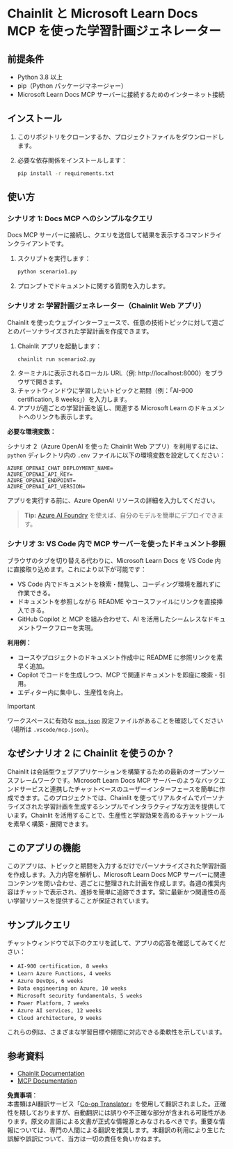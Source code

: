 <!--
CO_OP_TRANSLATOR_METADATA:
{
  "original_hash": "a05fb941810e539147fec53aaadbb6fd",
  "translation_date": "2025-07-14T06:38:02+00:00",
  "source_file": "09-CaseStudy/docs-mcp/solution/python/README.md",
  "language_code": "ja"
}
-->
# Chainlit と Microsoft Learn Docs MCP を使った学習計画ジェネレーター

## 前提条件

- Python 3.8 以上
- pip（Python パッケージマネージャー）
- Microsoft Learn Docs MCP サーバーに接続するためのインターネット接続

## インストール

1. このリポジトリをクローンするか、プロジェクトファイルをダウンロードします。
2. 必要な依存関係をインストールします：

   ```bash
   pip install -r requirements.txt
   ```

## 使い方

### シナリオ 1: Docs MCP へのシンプルなクエリ
Docs MCP サーバーに接続し、クエリを送信して結果を表示するコマンドラインクライアントです。

1. スクリプトを実行します：
   ```bash
   python scenario1.py
   ```
2. プロンプトでドキュメントに関する質問を入力します。

### シナリオ 2: 学習計画ジェネレーター（Chainlit Web アプリ）
Chainlit を使ったウェブインターフェースで、任意の技術トピックに対して週ごとのパーソナライズされた学習計画を作成できます。

1. Chainlit アプリを起動します：
   ```bash
   chainlit run scenario2.py
   ```
2. ターミナルに表示されるローカル URL（例: http://localhost:8000）をブラウザで開きます。
3. チャットウィンドウに学習したいトピックと期間（例：「AI-900 certification, 8 weeks」）を入力します。
4. アプリが週ごとの学習計画を返し、関連する Microsoft Learn のドキュメントへのリンクも表示します。

**必要な環境変数：**

シナリオ 2（Azure OpenAI を使った Chainlit Web アプリ）を利用するには、`python` ディレクトリ内の `.env` ファイルに以下の環境変数を設定してください：

```
AZURE_OPENAI_CHAT_DEPLOYMENT_NAME=
AZURE_OPENAI_API_KEY=
AZURE_OPENAI_ENDPOINT=
AZURE_OPENAI_API_VERSION=
```

アプリを実行する前に、Azure OpenAI リソースの詳細を入力してください。

> **Tip:** [Azure AI Foundry](https://ai.azure.com/) を使えば、自分のモデルを簡単にデプロイできます。

### シナリオ 3: VS Code 内で MCP サーバーを使ったドキュメント参照

ブラウザのタブを切り替える代わりに、Microsoft Learn Docs を VS Code 内に直接取り込めます。これにより以下が可能です：
- VS Code 内でドキュメントを検索・閲覧し、コーディング環境を離れずに作業できる。
- ドキュメントを参照しながら README やコースファイルにリンクを直接挿入できる。
- GitHub Copilot と MCP を組み合わせて、AI を活用したシームレスなドキュメントワークフローを実現。

**利用例：**
- コースやプロジェクトのドキュメント作成中に README に参照リンクを素早く追加。
- Copilot でコードを生成しつつ、MCP で関連ドキュメントを即座に検索・引用。
- エディター内に集中し、生産性を向上。

> [!IMPORTANT]
> ワークスペースに有効な [`mcp.json`](../../../../../../09-CaseStudy/docs-mcp/solution/scenario3/mcp.json) 設定ファイルがあることを確認してください（場所は `.vscode/mcp.json`）。

## なぜシナリオ 2 に Chainlit を使うのか？

Chainlit は会話型ウェブアプリケーションを構築するための最新のオープンソースフレームワークです。Microsoft Learn Docs MCP サーバーのようなバックエンドサービスと連携したチャットベースのユーザーインターフェースを簡単に作成できます。このプロジェクトでは、Chainlit を使ってリアルタイムでパーソナライズされた学習計画を生成するシンプルでインタラクティブな方法を提供しています。Chainlit を活用することで、生産性と学習効果を高めるチャットツールを素早く構築・展開できます。

## このアプリの機能

このアプリは、トピックと期間を入力するだけでパーソナライズされた学習計画を作成します。入力内容を解析し、Microsoft Learn Docs MCP サーバーに関連コンテンツを問い合わせ、週ごとに整理された計画を作成します。各週の推奨内容はチャットで表示され、進捗を簡単に追跡できます。常に最新かつ関連性の高い学習リソースを提供することが保証されています。

## サンプルクエリ

チャットウィンドウで以下のクエリを試して、アプリの応答を確認してみてください：

- `AI-900 certification, 8 weeks`
- `Learn Azure Functions, 4 weeks`
- `Azure DevOps, 6 weeks`
- `Data engineering on Azure, 10 weeks`
- `Microsoft security fundamentals, 5 weeks`
- `Power Platform, 7 weeks`
- `Azure AI services, 12 weeks`
- `Cloud architecture, 9 weeks`

これらの例は、さまざまな学習目標や期間に対応できる柔軟性を示しています。

## 参考資料

- [Chainlit Documentation](https://docs.chainlit.io/)
- [MCP Documentation](https://github.com/MicrosoftDocs/mcp)

**免責事項**：  
本書類はAI翻訳サービス「[Co-op Translator](https://github.com/Azure/co-op-translator)」を使用して翻訳されました。正確性を期しておりますが、自動翻訳には誤りや不正確な部分が含まれる可能性があります。原文の言語による文書が正式な情報源とみなされるべきです。重要な情報については、専門の人間による翻訳を推奨します。本翻訳の利用により生じた誤解や誤訳について、当方は一切の責任を負いかねます。